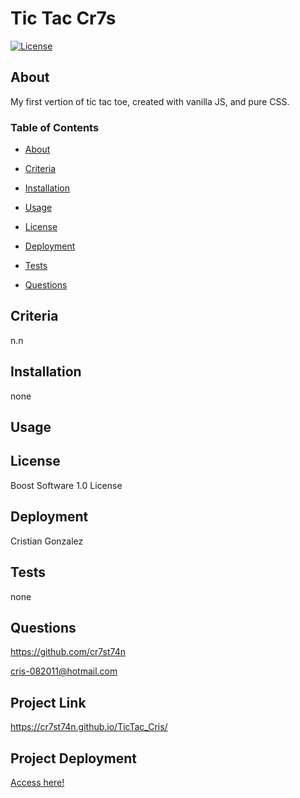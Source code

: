 
# Tic Tac Cr7s

[![License](https://img.shields.io/badge/License-Apache_2.0-yellowgreen.svg)](https://opensource.org/licenses/Apache-2.0)  

## About
My first vertion of tic tac toe, created with vanilla JS, and pure CSS.

### Table of Contents
 * [About](#About)

 * [Criteria](#Criteria)

 * [Installation](#Installation)

 * [Usage](#Usage)

 * [License](#License)

 * [Deployment](#Deployment)

 * [Tests](#Tests)

 * [Questions](#Questions)



## Criteria
n.n

## Installation
none

## Usage


## License
Boost Software 1.0 License

## Deployment
Cristian Gonzalez

## Tests
none

## Questions
 

https://github.com/cr7st74n

cris-082011@hotmail.com

## Project Link
https://cr7st74n.github.io/TicTac_Cris/

## Project Deployment
[Access here!](https://cr7st74n.github.io/TicTac_Cris/)

